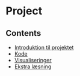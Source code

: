 # Project
## Contents

* [Introduktion til projektet](#iIntroduktion )
* [Kode](#Kode)
* [Visualiseringer](#Visualiseringer)
* [Ekstra læsning](#Ekstra_læsning)

